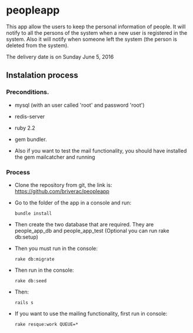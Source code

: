 # peopleapp

This app allow the users to keep the personal information of people. It will notify to all the persons of the system when a new user is registered in the system. Also it will notify when someone left the system (the person is deleted from the system).

The delivery date is on Sunday June 5, 2016

## Instalation process

### Preconditions.

* mysql (with an user called 'root' and password 'root')
* redis-server
* ruby 2.2
* gem bundler.

* Also if you want to test the mail functionality, you should have installed the gem mailcatcher and running

### Process

* Clone the repository from git, the link is: https://github.com/briverac/peopleapp

* Go to the folder of the app in a console and run:

	```bundle install```

* Then create the two database that are required. They are people_app_db and people_app_test (Optional you can run rake db:setup)

* Then you must run in the console:

	```rake db:migrate```

* Then run in the console:

	```rake db:seed```

* Then:

	```rails s```

* If you want to use the mailing functionality, first run in console:

	```rake resque:work QUEUE=*```